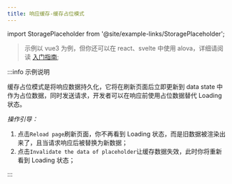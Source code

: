 ```yaml
---
title: 响应缓存-缓存占位模式
---
```


import StoragePlaceholder from '@site/example-links/StoragePlaceholder';

> 示例以 vue3 为例，但你还可以在 react、svelte 中使用 alova，详细请阅读 [入门指南](/tutorial/getting-started/introduce);

<StoragePlaceholder></StoragePlaceholder>

:::info 示例说明

缓存占位模式是将响应数据持久化，它将在刷新页面后立即更新到 data state 中作为占位数据，同时发送请求，开发者可以在响应前使用占位数据替代 Loading 状态。

_操作引导：_

1. 点击`Reload page`刷新页面，你不再看到 Loading 状态，而是旧数据被渲染出来了，且当请求响应后被替换为新数据；
2. 点击`Invalidate the data of placeholder`让缓存数据失效，此时你将重新看到 Loading 状态；

:::
